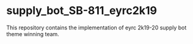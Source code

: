 # supply_bot_SB-811_eyrc2k19
This repository contains the implementation of eyrc 2k19-20 supply bot theme winning team.
